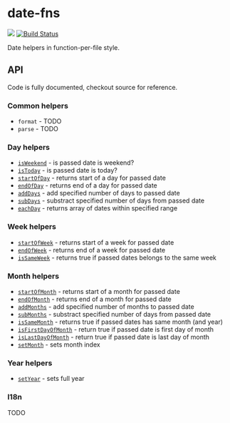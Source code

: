 # date-fns
[![](http://img.shields.io/npm/v/date-fns.svg)](https://www.npmjs.org/package/date-fns)
[![Build Status](https://travis-ci.org/kossnocorp/date-fns.svg)](https://travis-ci.org/kossnocorp/date-fns)


Date helpers in function-per-file style.

## API

Code is fully documented, checkout source for reference.

### Common helpers

* `format` - TODO
* `parse` - TODO

### Day helpers

* [`isWeekend`](./src/is_weekend.js) - is passed date is weekend?
* [`isToday`](./src/is_today.js) - is passed date is today?
* [`startOfDay`](./src/start_of_day.js) - returns start of a day for passed date
* [`endOfDay`](./src/end_of_day.js) - returns end of a day for passed date
* [`addDays`](./src/add_days.js) - add specified number of days to passed date
* [`subDays`](./src/sub_days.js) - substract specified number of days from passed date
* [`eachDay`](./src/each_day.js) - returns array of dates within specified range

### Week helpers

* [`startOfWeek`](./src/start_of_week.js) - returns start of a week for passed date
* [`endOfWeek`](./src/end_of_week.js) - returns end of a week for passed date
* [`isSameWeek`](./src/is_same_week.js) - returns true if passed dates belongs to the same week

### Month helpers

* [`startOfMonth`](./src/start_of_month.js) - returns start of a month for passed date
* [`endOfMonth`](./src/end_of_month.js) - returns end of a month for passed date
* [`addMonths`](./src/add_months.js) - add specified number of months to passed date
* [`subMonths`](./src/sub_months.js) - substract specified number of days from passed date
* [`isSameMonth`](./src/is_same_month.js) - returns true if passed dates has same month (and year)
* [`isFirstDayOfMonth`](./src/is_first_day_of_month.js) - return true if passed date is first day of month
* [`isLastDayOfMonth`](./src/is_last_day_of_month.js) - return true if passed date is last day of month
* [`setMonth`](./src/set_month.js) - sets month index

### Year helpers

* [`setYear`](./src/set_year.js) - sets full year

### I18n

TODO


